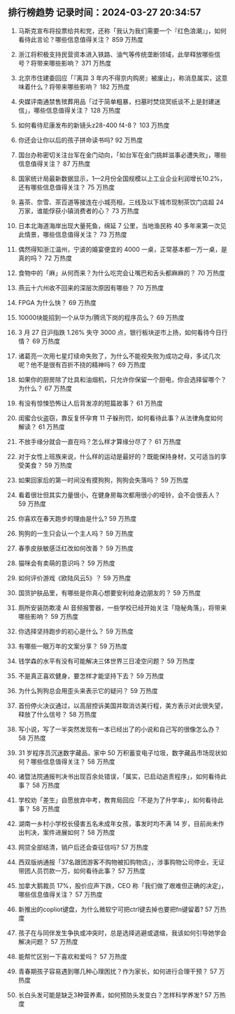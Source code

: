 
## 排行榜趋势 记录时间：2024-03-27 20:34:57
  
  1. 马斯克宣布将投票给共和党，还称「我认为我们需要一个『红色浪潮』」，如何看待此言论？哪些信息值得关注？ 859 万热度
    
  2. 浙江将积极支持民营资本进入铁路、油气等传统垄断领域，此举释放哪些信号？将带来哪些影响？ 371 万热度
    
  3. 北京市住建委回应「『离异 3 年内不得京内购房』被废止」，称消息属实，这意味着什么？将带来哪些影响？ 182 万热度
    
  4. 央媒评南通禁售殡葬用品「过于简单粗暴，扫墓时焚烧冥纸谈不上是封建迷信」，哪些信息值得关注？ 128 万热度
    
  5. 如何看待尼康发布的新镜头z28-400 f4-8？ 103 万热度
    
  6. 你还会让你以后的孩子拼命读书吗? 92 万热度
    
  7. 国台办称密切关注台军在金门动向，「如台军在金门挑衅滋事必遭失败」，哪些信息值得关注？ 87 万热度
    
  8. 国家统计局最新数据显示，1—2月份全国规模以上工业企业利润增长10.2%，还有哪些信息值得关注？ 75 万热度
    
  9. 喜茶、奈雪、茶百道等接连在小城亮相，三线及以下城市现制茶饮门店超 24 万家，谁能俘获小镇消费者的心？ 73 万热度
    
  10. 日本北海道海岸出现大量死鱼，绵延 7 公里，当地渔民称 40 多年来第一次见此情景，哪些信息值得关注？ 73 万热度
    
  11. 偶然得知浙江温州，宁波的婚宴便宜的 4000 一桌，正常基本都一万一桌，是真的吗？ 72 万热度
    
  12. 食物中的「麻」从何而来？为什么吃完会让嘴巴和舌头都麻麻的？ 70 万热度
    
  13. 燕云十六州收不回来的深层次原因有哪些？ 70 万热度
    
  14. FPGA 为什么快？ 69 万热度
    
  15. 10000块能招到一个从华为/腾讯下岗的程序员么？ 69 万热度
    
  16. 3 月 27 日沪指跌 1.26% 失守 3000 点，银行板块逆市上扬，如何看待今日行情？ 69 万热度
    
  17. 诸葛亮一次用七星灯续命失败了，为什么不能视失败为成功之母，多试几次呢？他不是很有百折不挠的精神吗？ 69 万热度
    
  18. 如果你的厨房除了灶具和油烟机，只允许你保留一个厨电，你会选择留哪个？为什么？ 67 万热度
    
  19. 有没有惊悚恐怖让人后背发凉的短篇故事？ 61 万热度
    
  20. 闺蜜合伙盗窃，靠反复怀孕育 11 子躲刑罚，如何看待此事？从法律角度如何解读？ 61 万热度
    
  21. 不放手缘分就会一直在吗？怎么样才算缘分尽了？ 61 万热度
    
  22. 对于女性上班族来说，什么样的运动是最好的？既能保持身材，又可适当的享受美食？ 59 万热度
    
  23. 如果回家后的第一时间没有摸狗狗，狗狗会失落吗？ 59 万热度
    
  24. 看着很壮但其实力量很小，在健身房每次都用很小的哑铃，会不会很丢人？ 59 万热度
    
  25. 你喜欢在春天跑步的理由是什么? 59 万热度
    
  26. 狗狗的一生只会认一个主人吗？ 59 万热度
    
  27. 春季皮肤敏感泛红改如何改善？ 59 万热度
    
  28. 猫咪会有卖萌的意识吗？ 59 万热度
    
  29. 如何评价游戏《欧陆风云5》？ 59 万热度
    
  30. 国货护肤品里，有哪些是你真心想要安利给身边朋友的？ 59 万热度
    
  31. 厕所安装防欺凌 AI 音频报警器，一些学校已经开始关注「隐秘角落」，将带来哪些影响？ 59 万热度
    
  32. 你选择坚持跑步的初心是什么？ 59 万热度
    
  33. 有哪些一眼万年的文案分享？ 59 万热度
    
  34. 钱学森的水平有没有可能解决三体世界三日凌空问题？ 59 万热度
    
  35. 不是真正喜欢健身，要怎样才能坚持下去？ 59 万热度
    
  36. 为什么狗狗总会用歪头来表示它的疑问？ 59 万热度
    
  37. 首份停火决议通过，以高层控诉美国并取消访美行程，美方表示对此很失望，释放了什么信号？ 58 万热度
    
  38. 写小说，写了一半突然发现有一本已经出了的小说和自己写的很像怎么办？ 58 万热度
    
  39. 31 岁程序员沉迷数字藏品，家中 50 万积蓄变电子垃圾，数字藏品市场现状如何？哪些信息值得关注？ 58 万热度
    
  40. 诸暨法院通报判决书出现百余处错误，「属实，已启动追责程序」，如何看待此事？ 58 万热度
    
  41. 学校劝「差生」自愿放弃中考，教育局回应「不是为了升学率」，如何看待此事？ 58 万热度
    
  42. 湖南一乡村小学校长侵害五名未成年女孩，事发时均不满 14 岁，目前尚未作出判决，案件进展如何？ 58 万热度
    
  43. 网贷全部结清，销户后还会查征信吗? 57 万热度
    
  44. 西双版纳通报「37名跟团游客不购物被扣购物店」，涉事购物公司停业，无证带团人员罚款一万，如何看待此事？ 57 万热度
    
  45. 加拿大鹅裁员 17%，股价应声下跌，CEO 称「我们做了艰难但正确的决定」，哪些信息值得关注？ 57 万热度
    
  46. 新推出的copliot键盘，为什么微软宁可把ctrl键去掉也要把fn键留着? 57 万热度
    
  47. 孩子在与同伴发生争执或冲突时，总是选择逃避或退缩，我该如何引导她学会解决问题？ 57 万热度
    
  48. 能帮忙区别一下喜欢和爱吗？ 57 万热度
    
  49. 青春期孩子容易遇到哪几种心理困扰？作为家长，如何进行合理干预？ 57 万热度
    
  50. 长白头发可能是缺乏3种营养素，如何预防头发变白？怎样科学养发? 57 万热度
    
